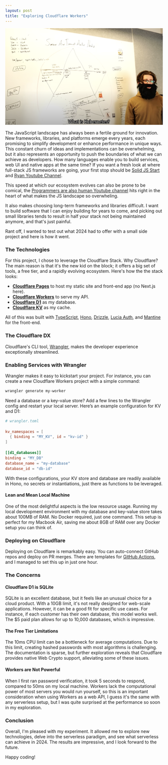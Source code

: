 ```yaml
---
layout: post
title: "Exploring Cloudflare Workers"
---
```


<style>
     h1 {
        font-weight: normal;
        line-height: 1.5em;
        font-size: 28px;
        margin-bottom: 10px;
    }
    .post-title {
        margin-bottom: -0.5rem;
    }
    blockquote {
        margin-left: 10px;
        margin-right: 10px;
    }
    h2 { font-weight: normal; }
    .w {
        padding: 3em 1em;
    }
</style>

![](https://github.com/posabsolute/posabsolute.github.io/raw/main/_posts/jsdev.png)

The JavaScript landscape has always been a fertile ground for innovation. New frameworks, libraries, and platforms emerge every years, each promising to simplify development or enhance performance in unique ways. This constant churn of ideas and implementations can be overwhelming, but it also represents an opportunity to push the boundaries of what we can achieve as developers. How many languages enable you to build services, web UI and native apps at the same time? If you want a fresh look at where full-stack JS frameworks are going, your first stop should be [Solid JS Start](https://start.solidjs.com/) and [Ryan Youtube Channel](https://www.youtube.com/@ryansolid).

This speed at which our ecosystem evolves can also be prone to be comical, the [Programmers are also human Youtube channel](https://www.youtube.com/watch?v=aWfYxg-Ypm4) hits right in the heart of what makes the JS landscape so overwheling.

It also makes choosing long-term frameworks and libraries difficult. I want to build software that I can enjoy building for years to come, and picking out small libraries tends to result in half your stack not being maintained anymore, and that's just painful.

Rant off, I wanted to test out what 2024 had to offer with a small side project and here is how it went.

### The Technologies

For this project, I chose to leverage the Cloudflare Stack. Why Cloudflare? The main reason is that it's the new kid on the block; it offers a big set of tools, a free tier, and a rapidly evolving ecosystem. Here's how the the stack looks:

- **[Cloudflare Pages](https://pages.cloudflare.com/)** to host my static site and front-end app (no Next.js here).
- **[Cloudflare Workers](https://workers.cloudflare.com/)** to serve my API.
- **[Cloudflare D1](https://developers.cloudflare.com/d1/)** as my database.
- **[Cloudflare KV](https://developers.cloudflare.com/workers/learning/how-kv-works/)** as my cache.

All of this was built with [TypeScript](https://www.typescriptlang.org/), [Hono](https://honojs.dev/), [Drizzle](https://github.com/drizzle-team/drizzle-orm), [Lucia Auth](https://lucia-auth.vercel.app/), and [Mantine](https://mantine.dev/) for the front-end.

### The Cloudflare DX

Cloudflare's CLI tool, [Wrangler](https://developers.cloudflare.com/workers/wrangler/), makes the developer experience exceptionally streamlined.

### Enabling Services with Wrangler

Wrangler makes it easy to kickstart your project. For instance, you can create a new Cloudflare Workers project with a simple command:

```sh
wrangler generate my-worker
```

Need a database or a key-value store? Add a few lines to the Wrangler config and restart your local server. Here’s an example configuration for KV and D1:

```toml
# wrangler.toml

kv_namespaces = [
  { binding = "MY_KV", id = "kv-id" }
]

[[d1_databases]]
binding = "MY_DB"
database_name = "my-database"
database_id = "db-id"
```

With these configurations, your KV store and database are readily available in Hono, no secrets or instantiations, just there as functions to be leveraged.

#### Lean and Mean Local Machine

One of the most delightful aspects is the low resource usage. Running my local development environment with my database and key-value store takes about 100MB of RAM. No Docker required, just one command. This setup is perfect for my Macbook Air, saving me about 8GB of RAM over any Docker setup you can think of.

### Deploying on Cloudflare

Deploying on Cloudflare is remarkably easy. You can auto-connect GitHub repos and deploy on PR merges. There are templates for [GitHub Actions](https://github.com/marketplace/actions/deploy-to-cloudflare-workers), and I managed to set this up in just one hour.

### The Concerns

#### Cloudflare D1 is SQLite

SQLite is an excellent database, but it feels like an unusual choice for a cloud product. With a 10GB limit, it's not really designed for web-scale applications. However, it can be a good fit for specific use cases. For instance, if each customer has their own database, this model works well. The $5 paid plan allows for up to 10,000 databases, which is impressive.

#### The Free Tier Limitations

The 10ms CPU limit can be a bottleneck for average computations. Due to this limit, creating hashed passwords with most algorithms is challenging. The documentation is sparse, but further exploration reveals that Cloudflare provides native Web Crypto support, alleviating some of these issues.

#### Workers are Not Powerful

When I first ran password verification, it took 5 seconds to respond, compared to 50ms on my local machine. Workers lack the computational power of most servers you would run yourself, so this is an important consideration when using Workers as a web API, I guess it's the same with any serverless setup, but I was quite surprised at the performance so soon in my exploration.

### Conclusion

Overall, I'm pleased with my experiment. It allowed me to explore new technologies, delve into the serverless paradigm, and see what serverless can achieve in 2024. The results are impressive, and I look forward to the future.

Happy coding!
